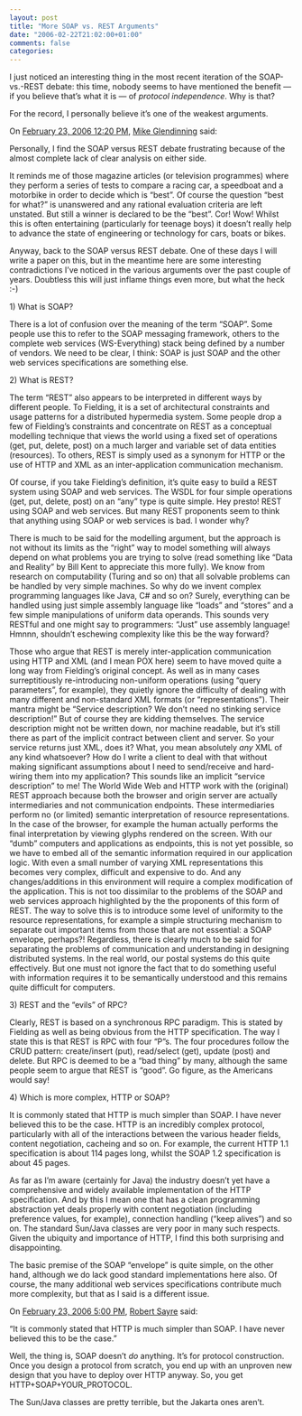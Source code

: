 ```yaml
---
layout: post
title: "More SOAP vs. REST Arguments"
date: "2006-02-22T21:02:00+01:00"
comments: false
categories: 
---
```


<p>I just noticed an interesting thing in the most recent iteration of the SOAP-vs.-REST debate: this time, nobody seems to have mentioned the benefit &#8212; if you believe that&#8217;s what it is &#8212; of <em>protocol independence</em>. Why is that?</p>

<p>For the record, I personally believe it&#8217;s one of the weakest arguments.</p>

<section class="comments">

<div class="comment" id="comment-793">
On <a href="#comment-793" title="Permalink to this comment">February 23, 2006 12:20 PM</a>, <a href="http://www.dulciana.com" title="http://www.dulciana.com" rel="nofollow">Mike Glendinning</a>
said:
<p>Personally, I find the SOAP versus REST debate frustrating because of the almost complete lack of clear analysis on either side.</p>

<p>It reminds me of those magazine articles (or television programmes) where they perform a series of tests to compare a racing car, a speedboat and a motorbike in order to decide which is &#8220;best&#8221;.  Of course the question &#8220;best for what?&#8221; is unanswered and any rational evaluation criteria are left unstated.  But still a winner is declared to be the &#8220;best&#8221;.  Cor!  Wow!  Whilst this is often entertaining (particularly for teenage boys) it doesn&#8217;t really help to advance the state of engineering or technology for cars, boats or bikes.</p>

<p>Anyway, back to the SOAP versus REST debate.  One of these days I will write a paper on this, but in the meantime here are some interesting contradictions I&#8217;ve noticed in the various arguments over the past couple of years.  Doubtless this will just inflame things even more, but what the heck :-)</p>

<p>1) What is SOAP?</p>

<p>There is a lot of confusion over the meaning of the term &#8220;SOAP&#8221;.  Some people use this to refer to the SOAP messaging framework, others to the complete web services (WS-Everything) stack being defined by a number of vendors.  We need to be clear, I think: SOAP is just SOAP and the other web services specifications are something else.</p>

<p>2) What is REST?</p>

<p>The term &#8220;REST&#8221; also appears to be interpreted in different ways by different people. To Fielding, it is a set of architectural constraints and usage patterns for a distributed hypermedia system.  Some people drop a few of Fielding&#8217;s constraints and concentrate on REST as a conceptual modelling technique that views the world using a fixed set of operations (get, put, delete, post) on a much larger and variable set of data entities (resources). To others, REST is simply used as a synonym for HTTP or the use of HTTP and XML as an inter-application communication mechanism.  </p>

<p>Of course, if you take Fielding&#8217;s definition, it&#8217;s quite easy to build a REST system using SOAP and web services.  The WSDL for four simple operations (get, put, delete, post) on an &#8220;any&#8221; type is quite simple.  Hey presto!  REST using SOAP and web services.  But many REST proponents seem to think that anything using SOAP or web services is bad.  I wonder why?</p>

<p>There is much to be said for the modelling argument, but the approach is not without its limits as the &#8220;right&#8221; way to model something will always depend on what problems you are trying to solve (read something like &#8220;Data and Reality&#8221; by Bill Kent to appreciate this more fully).  We know from research on computability (Turing and so on) that all solvable problems can be handled by very simple machines.  So why do we invent complex programming languages like Java, C# and so on?  Surely, everything can be handled using just simple assembly language like &#8220;loads&#8221; and &#8220;stores&#8221; and a few simple manipulations of uniform data operands.  This sounds very RESTful and one might say to programmers: &#8220;Just&#8221; use assembly language!  Hmnnn, shouldn&#8217;t eschewing complexity like this be the way forward?</p>

<p>Those who argue that REST is merely inter-application communication using HTTP and XML (and I mean POX here) seem to have moved quite a long way from Fielding&#8217;s original concept.  As well as in many cases surreptitiously re-introducing non-uniform operations (using &#8220;query parameters&#8221;, for example), they quietly ignore the difficulty of dealing with many different and non-standard XML formats (or &#8220;representations&#8221;).  Their mantra might be &#8220;Service description?  We don&#8217;t need no stinking service description!&#8221;  But of course they are kidding themselves.  The service description might not be written down, nor machine readable, but it&#8217;s still there as part of the implicit contract between client and server.  So your service returns just XML, does it?  What, you mean absolutely <em>any</em> XML of any kind whatsoever?  How do I write a client to deal with that without making significant assumptions about I need to send/receive and hard-wiring them into my application?  This sounds like an implicit &#8220;service description&#8221; to me!  The World Wide Web and HTTP work with the (original) REST approach because both the browser and origin server are actually intermediaries and not communication endpoints.  These intermediaries perform no (or limited) semantic interpretation of resource representations.  In the case of the browser, for example the human actually performs the final interpretation by viewing glyphs rendered on the screen.  With our &#8220;dumb&#8221; computers and applications as endpoints, this is not yet possible, so we have to embed all of the semantic information required in our application logic.  With even a small number of varying XML representations this becomes very complex, difficult and expensive to do.  And any changes/additions in this environment will require a complex modification of the application.  This is not too dissimilar to the problems of the SOAP and web services approach highlighted by the the proponents of this form of REST.  The way to solve this is to introduce some level of uniformity to the resource representations, for example a simple structuring mechanism to separate out important items from those that are not essential: a SOAP envelope, perhaps?!  Regardless, there is clearly much to be said for separating the problems of communication and understanding in designing distributed systems.  In the real world, our postal systems do this quite effectively.  But one must not ignore the fact that to do something useful with information requires it to be semantically understood and this remains quite difficult for computers.</p>

<p>3) REST and the &#8220;evils&#8221; of RPC?</p>

<p>Clearly, REST is based on a synchronous RPC paradigm.  This is stated by Fielding as well as being obvious from the HTTP specification.  The way I state this is that REST is RPC with four &#8220;P&#8221;s.  The four procedures follow the CRUD pattern: create/insert (put), read/select (get), update (post) and delete.  But RPC is deemed to be a &#8220;bad thing&#8221; by many, although the same people seem to argue that REST is &#8220;good&#8221;.  Go figure, as the Americans would say!</p>

<p>4) Which is more complex, HTTP or SOAP?</p>

<p>It is commonly stated that HTTP is much simpler than SOAP.  I have never believed this to be the case.  HTTP is an incredibly complex protocol, particularly with all of the interactions between the various header fields, content negotiation, cacheing and so on.  For example, the current HTTP 1.1 specification is about 114 pages long, whilst the SOAP 1.2 specification is about 45 pages.</p>

<p>As far as I&#8217;m aware (certainly for Java) the industry doesn&#8217;t yet have a comprehensive and widely available implementation of the HTTP specification.  And by this I mean one that has a clean programming abstraction yet deals properly with content negotiation (including preference values, for example), connection handling (&#8220;keep alives&#8221;) and so on.  The standard Sun/Java classes are very poor in many such respects.  Given the ubiquity and importance of HTTP, I find this both surprising and disappointing.</p>

<p>The basic premise of the SOAP &#8220;envelope&#8221; is quite simple, on the other hand, although we do lack good standard implementations here also. Of course, the many additional web services specifications contribute much more complexity, but that as I said is a different issue.</p>


<div class="comment" id="comment-794">
On <a href="#comment-794" title="Permalink to this comment">February 23, 2006  5:00 PM</a>, <a href="http://franklinmint.fm" title="http://franklinmint.fm" rel="nofollow">Robert Sayre</a>
said:
<p>&#8220;It is commonly stated that HTTP is much simpler than SOAP. I have never believed this to be the case.&#8221;</p>

<p>Well, the thing is, SOAP doesn&#8217;t <em>do</em> anything. It&#8217;s for protocol construction. Once you design a protocol from scratch, you end up with an unproven new design that you have to deploy over HTTP anyway. So, you get HTTP+SOAP+YOUR_PROTOCOL. </p>

<p>The Sun/Java classes are pretty terrible, but the Jakarta ones aren&#8217;t.</p>


</section>

